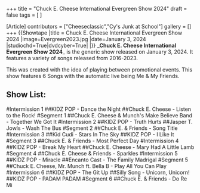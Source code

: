 +++
title = "Chuck E. Cheese International Evergreen Show 2024"
draft = false
tags = [ ]

[Article]
contributors = ["Cheeseclassic","Cy's Junk at School"]
gallery = []
+++
{{Showtape
|title = Chuck E. Cheese International Evergreen Show 2024
|image=Evergreen2023.jpg
|date=January 3, 2024
|studiochd=True|dvdcyber=True|
|}}
**_Chuck E. Cheese International Evergreen Show 2024**_ is the generic show released on January 3, 2024. It features a variety of songs released from 2016-2023.

This was created with the idea of playing between promotional events. This show features 6 Songs with the automatic live being Me & My Friends.
##  Show List: ## 

#Intermission 1
##KIDZ POP - Dance the Night
##Chuck E. Cheese - Listen to the Rock!
#Segment 1
##Chuck E. Cheese & Munch's Make Believe Band - Together We Got It
#Intermission 2
##KIDZ POP - Truth Hurts
##Jasper T. Jowls - Wash The Bus
#Segment 2 
##Chuck E. & Friends - Song Title
#Intermission 3
##Kid Cudi - Stars In The Sky
##KIDZ POP - I Like It
#Segment 3
##Chuck E. & Friends - Most Perfect Day
#Intermission 4
##KIDZ POP - Break My Heart
##Chuck E. Cheese - Mary Had A Little Lamb
#Segment 4 
##Chuck E. Cheese & Friends - Sparkles
#Intermission 5
##KIDZ POP - Miracle
##Encanto Cast - The Family Madrigal
#Segment 5
##Chuck E. Cheese, Mr. Munch ft. Bella B - Play All You Can Play
#Intermission 6
##KIDZ POP - The Git Up
##Silly Song - Unicorn, Unicorn!
##KIDZ POP - PADAM PADAM
#Segment 6
##Chuck E. & Friends - Do Re Mi